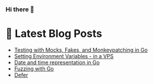 ### Hi there 👋



# 📩 Latest Blog Posts 
<!-- BLOG-POST-LIST:START -->
- [Testing with Mocks, Fakes, and Monkeypatching in Go](http://shanehowearth.com:8087/testing-with-mocks-fakes-and-monkeypatching-in-go)
- [Setting Environment Variables - in a VPS](http://shanehowearth.com:8087/setting-environment-variables-in-a-vps)
- [Date and time representation in Go](http://shanehowearth.com:8087/date-and-time-representation-in-go)
- [Fuzzing with Go](http://shanehowearth.com:8087/fuzzing-with-go)
- [Defer](http://shanehowearth.com:8087/defer)
<!-- BLOG-POST-LIST:END -->
